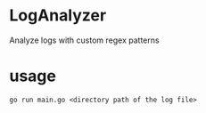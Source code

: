 # LogAnalyzer
Analyze logs with custom regex patterns


# usage

```
go run main.go <directory path of the log file>
